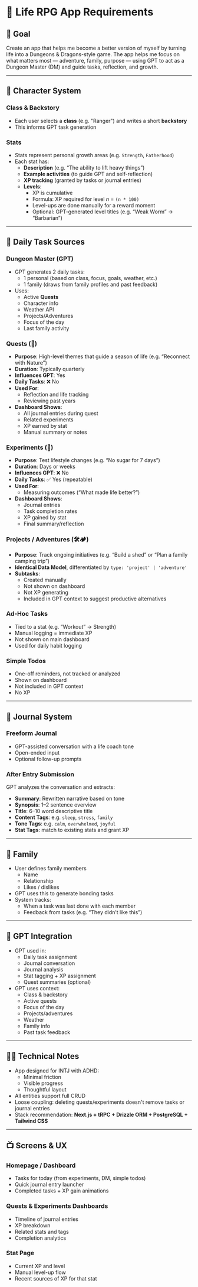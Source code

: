 # 🧠 Life RPG App Requirements

## 🎯 Goal
Create an app that helps me become a better version of myself by turning life into a Dungeons & Dragons-style game. The app helps me focus on what matters most — adventure, family, purpose — using GPT to act as a Dungeon Master (DM) and guide tasks, reflection, and growth.

---

## 🧙 Character System

### Class & Backstory
- Each user selects a **class** (e.g. "Ranger") and writes a short **backstory**
- This informs GPT task generation

### Stats
- Stats represent personal growth areas (e.g. `Strength`, `Fatherhood`)
- Each stat has:
  - **Description** (e.g. “The ability to lift heavy things”)
  - **Example activities** (to guide GPT and self-reflection)
  - **XP tracking** (granted by tasks or journal entries)
  - **Levels**:
    - XP is cumulative
    - Formula: XP required for level _n_ = `(n * 100)`
    - Level-ups are done manually for a reward moment
    - Optional: GPT-generated level titles (e.g. “Weak Worm” → “Barbarian”)

---

## 📅 Daily Task Sources

### Dungeon Master (GPT)
- GPT generates 2 daily tasks:
  - 1 personal (based on class, focus, goals, weather, etc.)
  - 1 family (draws from family profiles and past feedback)
- Uses:
  - Active **Quests**
  - Character info
  - Weather API
  - Projects/Adventures
  - Focus of the day
  - Last family activity

### Quests (🧭)
- **Purpose**: High-level themes that guide a season of life (e.g. “Reconnect with Nature”)
- **Duration**: Typically quarterly
- **Influences GPT**: Yes
- **Daily Tasks**: ❌ No
- **Used For**:
  - Reflection and life tracking
  - Reviewing past years
- **Dashboard Shows**:
  - All journal entries during quest
  - Related experiments
  - XP earned by stat
  - Manual summary or notes

### Experiments (🧪)
- **Purpose**: Test lifestyle changes (e.g. “No sugar for 7 days”)
- **Duration**: Days or weeks
- **Influences GPT**: ❌ No
- **Daily Tasks**: ✅ Yes (repeatable)
- **Used For**:
  - Measuring outcomes (“What made life better?”)
- **Dashboard Shows**:
  - Journal entries
  - Task completion rates
  - XP gained by stat
  - Final summary/reflection

### Projects / Adventures (🛠️🏕️)
- **Purpose**: Track ongoing initiatives (e.g. “Build a shed” or “Plan a family camping trip”)
- **Identical Data Model**, differentiated by `type: 'project' | 'adventure'`
- **Subtasks**:
  - Created manually
  - Not shown on dashboard
  - Not XP generating
  - Included in GPT context to suggest productive alternatives

### Ad-Hoc Tasks
- Tied to a stat (e.g. “Workout” → Strength)
- Manual logging = immediate XP
- Not shown on main dashboard
- Used for daily habit logging

### Simple Todos
- One-off reminders, not tracked or analyzed
- Shown on dashboard
- Not included in GPT context
- No XP

---

## 📓 Journal System

### Freeform Journal
- GPT-assisted conversation with a life coach tone
- Open-ended input
- Optional follow-up prompts

### After Entry Submission
GPT analyzes the conversation and extracts:
- **Summary**: Rewritten narrative based on tone
- **Synopsis**: 1–2 sentence overview
- **Title**: 6–10 word descriptive title
- **Content Tags**: e.g. `sleep`, `stress`, `family`
- **Tone Tags**: e.g. `calm`, `overwhelmed`, `joyful`
- **Stat Tags**: match to existing stats and grant XP

---

## 👥 Family

- User defines family members
  - Name
  - Relationship
  - Likes / dislikes
- GPT uses this to generate bonding tasks
- System tracks:
  - When a task was last done with each member
  - Feedback from tasks (e.g. “They didn’t like this”)

---

## 🧠 GPT Integration

- GPT used in:
  - Daily task assignment
  - Journal conversation
  - Journal analysis
  - Stat tagging + XP assignment
  - Quest summaries (optional)
- GPT uses context:
  - Class & backstory
  - Active quests
  - Focus of the day
  - Projects/adventures
  - Weather
  - Family info
  - Past task feedback

---

## 🧑‍💻 Technical Notes

- App designed for INTJ with ADHD:
  - Minimal friction
  - Visible progress
  - Thoughtful layout
- All entities support full CRUD
- Loose coupling: deleting quests/experiments doesn't remove tasks or journal entries
- Stack recommendation: **Next.js + tRPC + Drizzle ORM + PostgreSQL + Tailwind CSS**

---

## 📺 Screens & UX

### Homepage / Dashboard
- Tasks for today (from experiments, DM, simple todos)
- Quick journal entry launcher
- Completed tasks + XP gain animations

### Quests & Experiments Dashboards
- Timeline of journal entries
- XP breakdown
- Related stats and tags
- Completion analytics

### Stat Page
- Current XP and level
- Manual level-up flow
- Recent sources of XP for that stat
